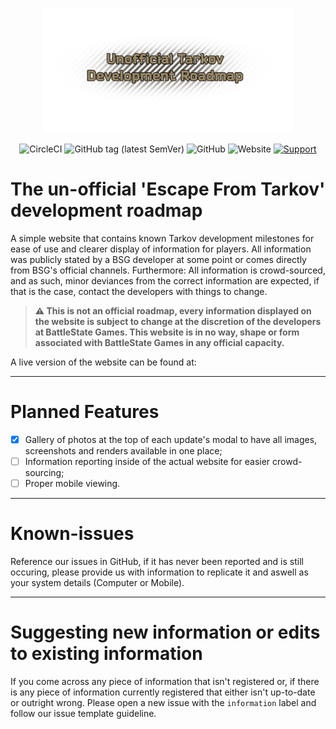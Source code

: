 <p align="center"><a href="https://tarkov-roadmap.dev" target="_blank"><img src="assets/img/doc-image.png" width="400"></a></p>

<p align="center">
<img alt="CircleCI" src="https://img.shields.io/circleci/build/github/Giorox/tarkov-dev-roadmap/master">
<img alt="GitHub tag (latest SemVer)" src="https://img.shields.io/github/v/tag/Giorox/tarkov-dev-roadmap?label=live%20version&sort=semver">
<img alt="GitHub" src="https://img.shields.io/github/license/Giorox/tarkov-dev-roadmap">
<img alt="Website" src="https://img.shields.io/website?url=https%3A%2F%2Ftarkov-roadmap.dev">
<a href="https://www.buymeacoffee.com/Giorox"><img alt="Support" src="https://img.shields.io/website?url=https%3A%2F%2Ftarkov-roadmap-dev"></a>
</p>

# The un-official 'Escape From Tarkov' development roadmap
A simple website that contains known Tarkov development milestones for ease of use and clearer display of information for players. All information was publicly stated by a BSG developer at some point or comes directly from BSG's official channels.
Furthermore: All information is crowd-sourced, and as such, minor deviances from the correct information are expected, if that is the case, contact the developers with things to change.

> **:warning: This is not an official roadmap, every information displayed on the website is subject to change at the discretion of the developers at BattleState Games. This website is in no way, shape or form associated with BattleState Games in any official capacity.**

A live version of the website can be found at: 

---

# Planned Features

- [X] Gallery of photos at the top of each update's modal to have all images, screenshots and renders available in one place;
- [ ] Information reporting inside of the actual website for easier crowd-sourcing;
- [ ] Proper mobile viewing.

---

# Known-issues
Reference our issues in GitHub, if it has never been reported and is still occuring, please provide us with information to replicate it and aswell as your system details (Computer or Mobile).

---

# Suggesting new information or edits to existing information
If you come across any piece of information that isn't registered or, if there is any piece of information currently registered that either isn't up-to-date or outright wrong. Please open a new issue with the `information` label and follow our issue template guideline.
